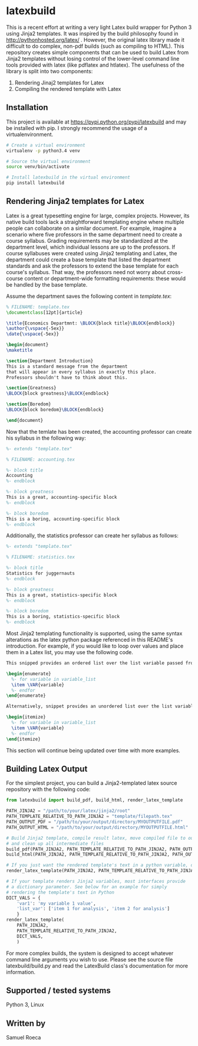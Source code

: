 # latexbuild

This is a recent effort at writing a very light Latex build wrapper for Python 3 using Jinja2 templates. It was inspired by the build philosophy found in http://pythonhosted.org/latex/ . However, the original latex library made it difficult to do complex, non-pdf builds (such as compiling to HTML). This repository creates simple components that can be used to build Latex from Jinja2 templates without losing control of the lower-level command line tools provided with latex (like pdflatex and htlatex). The usefulness of the library is split into two components:

1. Rendering Jinaj2 templates for Latex
1. Compiling the rendered template with Latex

## Installation

This project is available at https://pypi.python.org/pypi/latexbuild and may be installed with pip. I strongly recommend the usage of a virtualenvironment.

```bash
# Create a virtual environment
virtualenv -p python3.4 venv

# Source the virtual environment
source venv/bin/activate

# Install latexbuild in the virtual environment
pip install latexbuild
```

## Rendering Jinja2 templates for Latex

Latex is a great typesetting engine for large, complex projects. However, its native build tools lack a straightforward templating engine where multiple people can collaborate on a similar document. For example, imagine a scenario where five professors in the same department need to create a course syllabus. Grading requirements may be standardized at the department level, which individual lessons are up to the professors. If course syllabuses were created using Jinja2 templating and Latex, the department could create a base template that listed the department standards and ask the professors to extend the base template for each course's syllabus. That way, the professors need not worry about cross-course content or department-wide formatting requirements: these would be handled by the base template.

Assume the department saves the following content in *template.tex*:

```tex
% FILENAME: template.tex
\documentclass[12pt]{article}

\title{Economics Departmnt: \BLOCK{block title}\BLOCK{endblock}}
\author{\vspace{-5ex}}
\date{\vspace{-5ex}}

\begin{document}
\maketitle

\section{Department Introduction}
This is a standard message from the department
that will appear in every syllabus in exactly this place.
Professors shouldn't have to think about this.

\section{Greatness}
\BLOCK{block greatness}\BLOCK{endblock}

\section{Boredom}
\BLOCK{block boredom}\BLOCK{endblock}

\end{document}
```

Now that the temlate has been created, the accounting professor can create his syllabus in the following way:

```tex
%- extends "template.tex"

% FILENAME: accounting.tex

%- block title
Accounting
%- endblock

%- block greatness
This is a great, accounting-specific block
%- endblock

%- block boredom
This is a boring, accounting-specific block
%- endblock
```

Additionally, the statistics professor can create her syllabus as follows:

```tex
%- extends "template.tex"

% FILENAME: statistics.tex

%- block title
Statistics for juggernauts
%- endblock

%- block greatness
This is a great, statistics-specific block
%- endblock

%- block boredom
This is a boring, statistics-specific block
%- endblock
```

Most Jinja2 templating functionality is supported, using the same syntax alterations as the latex python package referenced in this README's introduction. For example, if you would like to loop over values and place them in a Latex list, you may use the following code.

```tex
This snipped provides an ordered list over the list variable passed from Python:

\begin{enumerate}
  %- for variable in variable_list
  \item \VAR{variable}
  %- endfor
\end{enumerate}

Alternatively, snippet provides an unordered list over the list variable passed from Python:

\begin{itemize}
  %- for variable in variable_list
  \item \VAR{variable}
  %- endfor
\end{itemize}
```

This section will continue being updated over time with more examples.

## Building Latex Output

For the simplest project, you can build a Jinja2-templated latex source repository with the following code:

```python
from latexbuild import build_pdf, build_html, render_latex_template

PATH_JINJA2 = "/path/to/your/latex/jinja2/root"
PATH_TEMPLATE_RELATIVE_TO_PATH_JINJA2 = "template/filepath.tex"
PATH_OUTPUT_PDF = "/path/to/your/output/directory/MYOUTPUTFILE.pdf"
PATH_OUTPUT_HTML = "/path/to/your/output/directory/MYOUTPUTFILE.html"

# Build Jinja2 template, compile result latex, move compiled file to output path,
# and clean up all intermediate files
build_pdf(PATH_JINJA2, PATH_TEMPLATE_RELATIVE_TO_PATH_JINJA2, PATH_OUTPUT_PDF)
build_html(PATH_JINJA2, PATH_TEMPLATE_RELATIVE_TO_PATH_JINJA2, PATH_OUTPUT_HTML)

# If you just want the rendered template's text in a python variable, do the following (assuming you have no variables to pass):
render_latex_template(PATH_JINJA2, PATH_TEMPLATE_RELATIVE_TO_PATH_JINJA2)

# If your template renders Jinja2 variables, most interfaces provide
# a dictionary parameter. See below for an example for simply
# rendering the template's text in Python
DICT_VALS = {
    'var1': 'my variable 1 value',
    'list_var': ['item 1 for analysis', 'item 2 for analysis']
    }
render_latex_template(
    PATH_JINJA2,
    PATH_TEMPLATE_RELATIVE_TO_PATH_JINJA2,
    DICT_VALS,
    )
```

For more complex builds, the system is designed to accept whatever command line arguments you wish to use. Please see the source file latexbuild/build.py and read the LatexBuild class's documentation for more information.

## Supported / tested systems

Python 3, Linux

## Written by

Samuel Roeca
